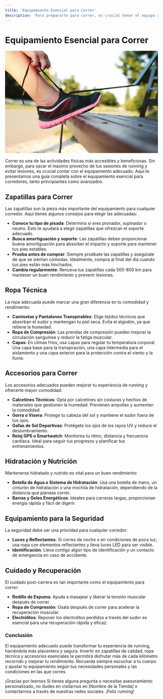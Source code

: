```yaml
---
title: 'Equipamiento Esencial para Correr'
description: 'Para prepararte para correr, es crucial tener el equipo adecuado que te permita disfrutar de tus sesiones de manera cómoda y segura'
---
```


# Equipamiento Esencial para Correr

![Equipamiento Esencial para Correr](/img/blogs/equipacion-correr.jpg)

Correr es una de las actividades físicas más accesibles y beneficiosas. Sin embargo, para sacar el máximo provecho de tus sesiones de running y evitar lesiones, es crucial contar con el equipamiento adecuado. Aquí te presentamos una guía completa sobre el equipamiento esencial para corredores, tanto principiantes como avanzados.

## Zapatillas para Correr

Las zapatillas son la pieza más importante del equipamiento para cualquier corredor. Aquí tienes algunos consejos para elegir las adecuadas:

- **Conoce tu tipo de pisada**: Determina si eres pronador, supinador o neutro. Esto te ayudará a elegir zapatillas que ofrezcan el soporte adecuado.
- **Busca amortiguación y soporte**: Las zapatillas deben proporcionar buena amortiguación para absorber el impacto y soporte para mantener tus pies estables.
- **Prueba antes de comprar**: Siempre pruébate las zapatillas y asegúrate de que se sientan cómodas. Idealmente, compra al final del día cuando tus pies están más hinchados.
- **Cambia regularmente**: Renueva tus zapatillas cada 500-800 km para mantener un buen rendimiento y prevenir lesiones.

## Ropa Técnica

La ropa adecuada puede marcar una gran diferencia en tu comodidad y rendimiento:

- **Camisetas y Pantalones Transpirables**: Elige tejidos técnicos que absorban el sudor y mantengan tu piel seca. Evita el algodón, ya que retiene la humedad.
- **Ropa de Compresión**: Las prendas de compresión pueden mejorar la circulación sanguínea y reducir la fatiga muscular.
- **Capas**: En climas fríos, usa capas para regular tu temperatura corporal. Una capa base para la transpiración, una capa intermedia para el aislamiento y una capa exterior para la protección contra el viento y la lluvia.

## Accesorios para Correr

Los accesorios adecuados pueden mejorar tu experiencia de running y ofrecerte mayor comodidad:

- **Calcetines Técnicos**: Opta por calcetines sin costuras y hechos de materiales que gestionen la humedad. Previenen ampollas y aumentan la comodidad.
- **Gorra o Visera**: Protege tu cabeza del sol y mantiene el sudor fuera de tus ojos.
- **Gafas de Sol Deportivas**: Protégete los ojos de los rayos UV y reduce el deslumbramiento.
- **Reloj GPS o Smartwatch**: Monitorea tu ritmo, distancia y frecuencia cardíaca. Ideal para seguir tus progresos y planificar tus entrenamientos.

## Hidratación y Nutrición

Mantenerse hidratado y nutrido es vital para un buen rendimiento:

- **Botella de Agua o Sistema de Hidratación**: Usa una botella de mano, un cinturón de hidratación o una mochila de hidratación, dependiendo de la distancia que planeas correr.
- **Barras y Geles Energéticos**: Ideales para carreras largas, proporcionan energía rápida y fácil de digerir.

## Equipamiento para la Seguridad

La seguridad debe ser una prioridad para cualquier corredor:

- **Luces y Reflectantes**: Si corres de noche o en condiciones de poca luz, usa ropa con elementos reflectantes y lleva luces LED para ser visible.
- **Identificación**: Lleva contigo algún tipo de identificación y un contacto de emergencia en caso de accidente.

## Cuidado y Recuperación

El cuidado post-carrera es tan importante como el equipamiento para correr:

- **Rodillo de Espuma**: Ayuda a masajear y liberar la tensión muscular después de correr.
- **Ropa de Compresión**: Úsala después de correr para acelerar la recuperación muscular.
- **Electrólitos**: Reponer los electrolitos perdidos a través del sudor es esencial para una recuperación rápida y eficaz.

### Conclusión

El equipamiento adecuado puede transformar tu experiencia de running, haciéndola más placentera y segura. Invertir en zapatillas de calidad, ropa técnica y accesorios esenciales te permitirá disfrutar más de cada kilómetro recorrido y mejorar tu rendimiento. Recuerda siempre escuchar a tu cuerpo y ajustar tu equipamiento según tus necesidades personales y las condiciones en las que corres.

¡Gracias por leernos Si tienes alguna pregunta o necesitas asesoramiento personalizado, no dudes en visitarnos en [Nombre de la Tienda] o contactarnos a través de nuestras redes sociales. ¡Feliz running!
